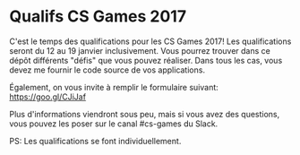 # Qualifs CS Games 2017

C'est le temps des qualifications pour les CS Games 2017! Les qualifications seront du 12 au 19 janvier inclusivement. Vous pourrez trouver dans ce dépôt différents "défis" que vous pouvez réaliser. Dans tous les cas, vous devez me fournir le code source de vos applications.
    
Également, on vous invite à remplir le formulaire suivant: https://goo.gl/CJiJaf    

Plus d'informations viendront sous peu, mais si vous avez des questions, vous pouvez les poser sur le canal #cs-games du Slack.    

PS: Les qualifications se font individuellement.
